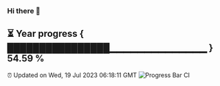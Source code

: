 ### Hi there 👋
⏳ Year progress { ████████████████▁▁▁▁▁▁▁▁▁▁▁▁▁▁ } 54.59 %
---
⏰ Updated on Wed, 19 Jul 2023 06:18:11 GMT
![Progress Bar CI](https://github.com/liununu/liununu/workflows/Progress%20Bar%20CI/badge.svg)
